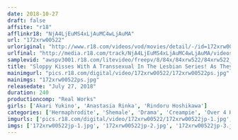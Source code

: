 ```yaml
---
date: 2018-10-27
draft: false
affsite: "r18"
afflinkr18: "NjA4LjEuMS4xLjAuMC4wLjAuMA"
url: "172xrw00522"
urloriginal: "http://www.r18.com/videos/vod/movies/detail/-/id=172xrw00522"
urlfinal: "http://media.r18.com/track/NjA4LjEuMS4xLjAuMC4wLjAuMA/videos/vod/movies/detail/-/id=172xrw00522"
samplevid: "awspv3001.r18.com/litevideo/freepv/8/84x/84xrw522/84xrw522_dmb_w.mp4"
title: "Sloppy Kisses With A Transsexual In The Lesbian Series! As They Drooled And Slobbered All Over Each Other With Sloppy Kisses, His/Her Cock Got Rock Hard And Ready! Unable To Control His/Her Lust, They Had Themselves 4 Hours Of Creampies"
mainimgurl: "pics.r18.com/digital/video/172xrw00522/172xrw00522ps.jpg"
mainimgs: "172xrw00522ps.jpg"
releasedate: "July 27, 2018"
duration: 240
productioncomp: "Real Works"
girls: ['Akari Yukino', 'Anastasia Rinka', 'Rindoru Hoshikawa']
categories: ['Hermaphrodite', 'Shemale', 'Drama', 'Creampie', 'Over 4 Hours', 'Hi-Def']
imgurls: ['pics.r18.com/digital/video/172xrw00522/172xrw00522jp-1.jpg', 'pics.r18.com/digital/video/172xrw00522/172xrw00522jp-2.jpg', 'pics.r18.com/digital/video/172xrw00522/172xrw00522jp-3.jpg', 'pics.r18.com/digital/video/172xrw00522/172xrw00522jp-4.jpg', 'pics.r18.com/digital/video/172xrw00522/172xrw00522jp-5.jpg', 'pics.r18.com/digital/video/172xrw00522/172xrw00522jp-6.jpg', 'pics.r18.com/digital/video/172xrw00522/172xrw00522jp-7.jpg', 'pics.r18.com/digital/video/172xrw00522/172xrw00522jp-8.jpg', 'pics.r18.com/digital/video/172xrw00522/172xrw00522jp-9.jpg', 'pics.r18.com/digital/video/172xrw00522/172xrw00522jp-10.jpg', 'pics.r18.com/digital/video/172xrw00522/172xrw00522jp-11.jpg', 'pics.r18.com/digital/video/172xrw00522/172xrw00522jp-12.jpg', 'pics.r18.com/digital/video/172xrw00522/172xrw00522jp-13.jpg', 'pics.r18.com/digital/video/172xrw00522/172xrw00522jp-14.jpg', 'pics.r18.com/digital/video/172xrw00522/172xrw00522jp-15.jpg', 'pics.r18.com/digital/video/172xrw00522/172xrw00522jp-16.jpg', 'pics.r18.com/digital/video/172xrw00522/172xrw00522jp-17.jpg', 'pics.r18.com/digital/video/172xrw00522/172xrw00522jp-18.jpg', 'pics.r18.com/digital/video/172xrw00522/172xrw00522jp-19.jpg', 'pics.r18.com/digital/video/172xrw00522/172xrw00522jp-20.jpg']
imgs: ['172xrw00522jp-1.jpg', '172xrw00522jp-2.jpg', '172xrw00522jp-3.jpg', '172xrw00522jp-4.jpg', '172xrw00522jp-5.jpg', '172xrw00522jp-6.jpg', '172xrw00522jp-7.jpg', '172xrw00522jp-8.jpg', '172xrw00522jp-9.jpg', '172xrw00522jp-10.jpg', '172xrw00522jp-11.jpg', '172xrw00522jp-12.jpg', '172xrw00522jp-13.jpg', '172xrw00522jp-14.jpg', '172xrw00522jp-15.jpg', '172xrw00522jp-16.jpg', '172xrw00522jp-17.jpg', '172xrw00522jp-18.jpg', '172xrw00522jp-19.jpg', '172xrw00522jp-20.jpg']
---
```


